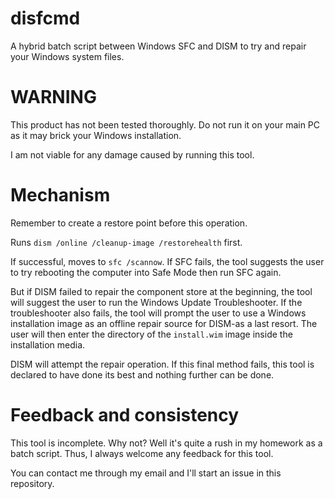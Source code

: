 # disfcmd
A hybrid batch script between Windows SFC and DISM to try and repair your Windows system files.

# WARNING
This product has not been tested thoroughly. Do not run it on your main PC as it may brick your Windows installation.

I am not viable for any damage caused by running this tool.

# Mechanism
Remember to create a restore point before this operation.

Runs `dism /online /cleanup-image /restorehealth` first. 

If successful, moves to `sfc /scannow`. If SFC fails, the tool suggests the user to try rebooting the computer into Safe Mode then run SFC again.

But if DISM failed to repair the component store at the beginning, the tool will suggest the user to run the Windows Update Troubleshooter. If the troubleshooter also fails, the tool will prompt the user to use a Windows installation image as an offline repair source for DISM-as a last resort. The user will then enter the directory of the `install.wim` image inside the installation media. 

DISM will attempt the repair operation. If this final method fails, this tool is declared to have done its best and nothing further can be done.

# Feedback and consistency

This tool is incomplete. Why not? Well it's quite a rush in my homework as a batch script. Thus, I always welcome any feedback for this tool.

You can contact me through my email and I'll start an issue in this repository.
